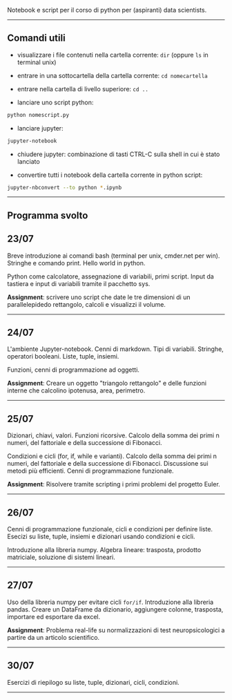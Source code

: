 Notebook e script per il corso di python per (aspiranti) data scientists.

--------

Comandi utili
--------
* visualizzare i file contenuti nella cartella corrente:
`dir` (oppure `ls` in terminal unix)

* entrare in una sottocartella della cartella corrente:
`cd nomecartella`

* entrare nella cartella di livello superiore:
`cd ..`

* lanciare uno script python:
```bash
python nomescript.py
```

* lanciare jupyter:
```bash
jupyter-notebook
```

* chiudere jupyter:
combinazione di tasti CTRL-C sulla shell in cui è stato lanciato

* convertire tutti i notebook della cartella corrente in python script:
```bash
jupyter-nbconvert --to python *.ipynb
```




--------

Programma svolto
--------



23/07
--------
Breve introduzione ai comandi bash (terminal per unix, cmder.net per win).
Stringhe e comando print. Hello world in python.

Python come calcolatore, assegnazione di variabili, primi script. Input da tastiera e input di variabili tramite il pacchetto sys.

**Assignment**: scrivere uno script che date le tre dimensioni di un parallelepidedo rettangolo, calcoli e visualizzi il volume.

--------


24/07
--------
L'ambiente Jupyter-notebook. Cenni di markdown.
Tipi di variabili. Stringhe, operatori booleani. Liste, tuple, insiemi.

Funzioni, cenni di programmazione ad oggetti.

**Assignment**: Creare un oggetto "triangolo rettangolo" e delle funzioni interne che calcolino ipotenusa, area, perimetro.

--------


25/07
--------
Dizionari, chiavi, valori.
Funzioni ricorsive. Calcolo della somma dei primi n numeri, del fattoriale e della successione di Fibonacci.

Condizioni e cicli (for, if, while e varianti). Calcolo della somma dei primi n numeri, del fattoriale e della successione di Fibonacci. Discussione sui metodi più efficienti. Cenni di programmazione funzionale.

**Assignment**: Risolvere tramite scripting i primi problemi del progetto Euler.

--------

26/07
--------
Cenni di programmazione funzionale, cicli e condizioni per definire liste.
Esecizi su liste, tuple, insiemi e dizionari usando condizioni e cicli.

Introduzione alla libreria numpy. Algebra lineare: trasposta, prodotto matriciale, soluzione di sistemi lineari.

--------

27/07
--------
Uso della libreria numpy per evitare cicli `for/if`.
Introduzione alla libreria pandas. Creare un DataFrame da dizionario, aggiungere colonne, trasposta, importare ed esportare da excel.

**Assignment**: Problema real-life su normalizzazioni di test neuropsicologici a partire da un articolo scientifico.

--------

30/07
--------
Esercizi di riepilogo su liste, tuple, dizionari, cicli, condizioni.

--------
